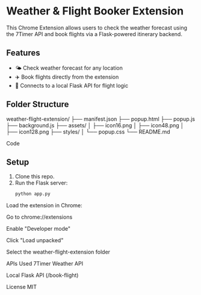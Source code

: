 # Weather & Flight Booker Extension

This Chrome Extension allows users to check the weather forecast using the 7Timer API and book flights via a Flask-powered itinerary backend.

## Features

- 🌤 Check weather forecast for any location
- ✈️ Book flights directly from the extension
- 🔗 Connects to a local Flask API for flight logic

## Folder Structure

weather-flight-extension/ ├── manifest.json ├── popup.html ├── popup.js ├── background.js ├── assets/ │ ├── icon16.png │ ├── icon48.png │ ├── icon128.png ├── styles/ │ └── popup.css └── README.md

Code

## Setup

1. Clone this repo.
2. Run the Flask server:
   ```bash
   python app.py
Load the extension in Chrome:

Go to chrome://extensions

Enable "Developer mode"

Click "Load unpacked"

Select the weather-flight-extension folder

APIs Used
7Timer Weather API

Local Flask API (/book-flight)

License
MIT